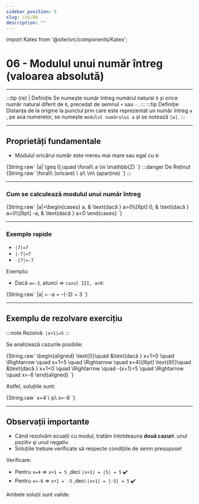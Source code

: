 ```yaml
---
sidebar_position: 6
slug: /c6/06
description: ""
---
```


import Katex from '@site/src/components/Katex';

# 06 - Modulul unui număr întreg (valoarea absolută)
---
:::tip (re) | Definiție
Se numește număr întreg numărul natural `0` și orice număr natural diferit de `0`, precedat de semnul `+` sau `-`.
:::
:::tip Definiție
Distanța de la origine la punctul prin care este reprezentat un număr întreg `a` , pe axa numerelor, se numește `modulul numărului a` și se notează `|a|`.
:::

---

## Proprietăți fundamentale

- Modulul oricărui număr este mereu mai mare sau egal cu `0`:

<Katex>
{String.raw`
|a| \geq 0,\quad \forall\ a \in \mathbb{Z}
`}
</Katex>
:::danger De Reținut
<Katex>
{String.raw`
\forall\ (oricare) \ și\ \in\ (aparține)
`}
</Katex>
:::

---

### Cum se calculează modulul unui număr întreg

<Katex>
{String.raw`
|a|=\begin{cases}
 a, & \text{dacă } a>0\\[6pt]
 0, & \text{dacă } a=0\\[6pt]
 -a, & \text{dacă } a<0
\end{cases}
`}
</Katex>

---

### Exemple rapide

- `|7|=7`
- `|-7|=7`
- `-|7|=-7`

Exemplu:
- Dacă `a=-3`, atunci => `cazul III, a<0`:

<Katex>
{String.raw`
|a| = -a = -(-3) = 3
`}
</Katex>

---

## Exemplu de rezolvare exercițiu
:::note
Rezolvă: `|x+1|=5`
:::

Se analizează cazurile posibile:

<Katex>
{String.raw`
\begin{aligned}
\text{I)}\quad &\text{dacă } x+1>0 \quad \Rightarrow \quad x+1=5 \quad \Rightarrow \quad x=4\\[6pt]
\text{III)}\quad &\text{dacă } x+1<0 \quad \Rightarrow \quad -(x+1)=5 \quad \Rightarrow \quad x=-6
\end{aligned}
`}
</Katex>

Astfel, soluțiile sunt:

<Katex>
{String.raw`
x=4 \ și\ x=-6
`}
</Katex>

---

## Observații importante

- Când rezolvăm ecuații cu modul, tratăm întotdeauna **două cazuri**: unul pozitiv și unul negativ.
- Soluțiile trebuie verificate să respecte condițiile de semn presupuse!

Verificare:

- Pentru `x=4` => `x+1 = 5` ,deci `|x+1| = |5| = 5` ✔️
- Pentru `x=-6` => `x+1 = -5` ,deci `|x+1| = |-5| = 5` ✔️

Ambele soluții sunt valide.
